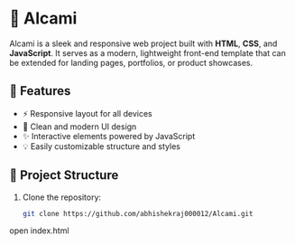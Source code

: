 # 🌟 Alcami

Alcami is a sleek and responsive web project built with **HTML**, **CSS**, and **JavaScript**. It serves as a modern, lightweight front-end template that can be extended for landing pages, portfolios, or product showcases.

## 🚀 Features

- ⚡ Responsive layout for all devices
- 🎨 Clean and modern UI design
- ✨ Interactive elements powered by JavaScript
- 💡 Easily customizable structure and styles

## 📁 Project Structure
1. Clone the repository:
   ```bash
   git clone https://github.com/abhishekraj000012/Alcami.git

  open index.html 
